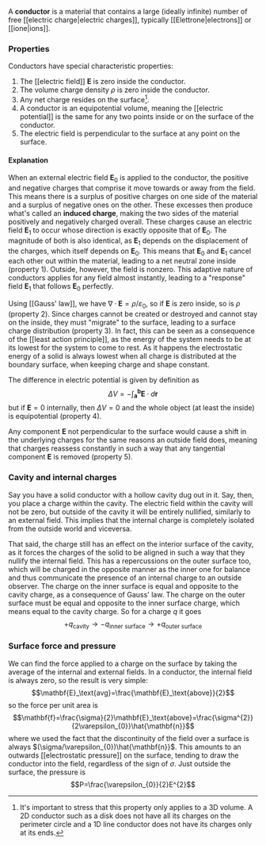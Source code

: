 A **conductor** is a material that contains a large (ideally infinite) number of free [[electric charge|electric charges]], typically [[Elettrone|electrons]] or [[ione|ions]].
### Properties
Conductors have special characteristic properties:
1. The [[electric field]] $\mathbf{E}$ is zero inside the conductor.
2. The volume charge density $\rho$ is zero inside the conductor.
3. Any net charge resides on the surface[^1].
4. A conductor is an equipotential volume, meaning the [[electric potential]] is the same for any two points inside or on the surface of the conductor.
5. The electric field is perpendicular to the surface at any point on the surface.
#### Explanation
When an external electric field $\mathbf{E}_{0}$ is applied to the conductor, the positive and negative charges that comprise it move towards or away from the field. This means there is a surplus of positive charges on one side of the material and a surplus of negative ones on the other. These excesses then produce what's called an **induced charge**, making the two sides of the material positively and negatively charged overall. These charges cause an electric field $\mathbf{E}_{1}$ to occur whose direction is exactly opposite that of $\mathbf{E}_{0}$. The magnitude of both is also identical, as $\mathbf{E}_{1}$ depends on the displacement of the charges, which itself depends on $\mathbf{E}_{0}$. This means that $\mathbf{E}_{0}$ and $\mathbf{E}_{1}$ cancel each other out within the material, leading to a net neutral zone inside (property 1). Outside, however, the field is nonzero. This adaptive nature of conductors applies for any field almost instantly, leading to a "response" field $\mathbf{E}_{1}$ that follows $\mathbf{E}_{0}$ perfectly.

Using [[Gauss' law]], we have $\nabla\cdot\mathbf{E}=\rho/\varepsilon_{0}$, so if $\mathbf{E}$ is zero inside, so is $\rho$ (property 2). Since charges cannot be created or destroyed and cannot stay on the inside, they must "migrate" to the surface, leading to a surface charge distribution (property 3). In fact, this can be seen as a consequence of the [[least action principle]], as the energy of the system needs to be at its lowest for the system to come to rest. As it happens the electrostatic energy of a solid is always lowest when all charge is distributed at the boundary surface, when keeping charge and shape constant.

The difference in electric potential is given by definition as
$$\Delta V=-\int_{\mathbf{a}}^{\mathbf{b}}\mathbf{E}\cdot d\mathbf{r}$$
but if $\mathbf{E}=0$ internally, then $\Delta V=0$ and the whole object (at least the inside) is equipotential (property 4).

Any component $\mathbf{E}$ not perpendicular to the surface would cause a shift in the underlying charges for the same reasons an outside field does, meaning that charges reassess constantly in such a way that any tangential component $\mathbf{E}$ is removed (property 5).
### Cavity and internal charges
Say you have a solid conductor with a hollow cavity dug out in it. Say, then, you place a charge within the cavity. The electric field within the cavity will not be zero, but outside of the cavity it will be entirely nullified, similarly to an external field. This implies that the internal charge is completely isolated from the outside world and viceversa.

That said, the charge still has an effect on the interior surface of the cavity, as it forces the charges of the solid to be aligned in such a way that they nullify the internal field. This has a repercussions on the outer surface too, which will be charged in the opposite manner as the inner one for balance and thus communicate the presence of an internal charge to an outside observer. The charge on the inner surface is equal and opposite to the cavity charge, as a consequence of Gauss' law. The charge on the outer surface must be equal and opposite to the inner surface charge, which means equal to the cavity charge. So for a charge $q$ it goes
$$+q_\text{cavity} \to -q_\text{inner surface} \to +q_\text{outer surface}$$
### Surface force and pressure
We can find the force applied to a charge on the surface by taking the average of the internal and external fields. In a conductor, the internal field is always zero, so the result is very simple:
$$\mathbf{E}_\text{avg}=\frac{\mathbf{E}_\text{above}}{2}$$
so the force per unit area is
$$\mathbf{f}=\frac{\sigma}{2}\mathbf{E}_\text{above}=\frac{\sigma^{2}}{2\varepsilon_{0}}\hat{\mathbf{n}}$$
where we used the fact that the discontinuity of the field over a surface is always $(\sigma/\varepsilon_{0})\hat{\mathbf{n}}$. This amounts to an outwards [[electrostatic pressure]] on the surface, tending to draw the conductor into the field, regardless of the sign of $\sigma$. Just outside the surface, the pressure is
$$P=\frac{\varepsilon_{0}}{2}E^{2}$$


[^1]: It's important to stress that this property only applies to a 3D volume. A 2D conductor such as a disk does not have all its charges on the perimeter circle and a 1D line conductor does not have its charges only at its ends.